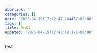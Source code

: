 ```yaml
---
abbrlink: ''
categories: []
date: '2025-04-19T17:42:47.264437+08:00'
tags: []
title: 测试1
updated: '2025-04-19T17:42:48.171+08:00'
---
```

test
